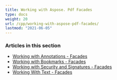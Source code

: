 ```yaml
---
title: Working with Aspose. Pdf Facades
type: docs
weight: 20
url: /cpp/working-with-aspose-pdf-facades/
lastmod: "2021-06-05"
---
```


### **Articles in this section**

- [Working with Annotations - Facades](/pdf/cpp/working-with-annotations-facades/)
- [Working with Bookmarks - Facades](/pdf/cpp/working-with-bookmarks-facades/)
- [Working with Security and Signatures - Facades](/pdf/cpp/working-with-security-and-signatures-facades/)
- [Working With Text - Facades](/pdf/cpp/working-with-text-facades/)
